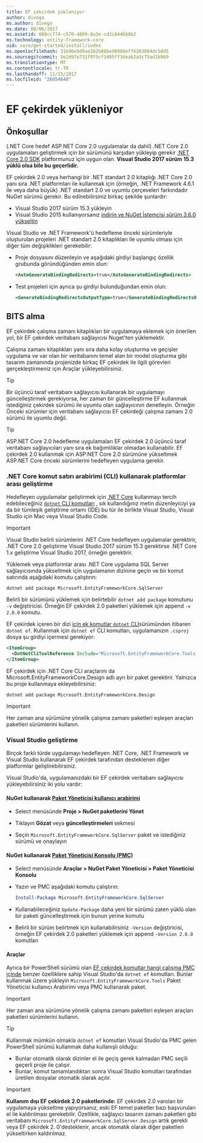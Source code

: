 ```yaml
---
title: EF çekirdek yükleniyor
author: divega
ms.author: divega
ms.date: 08/06/2017
ms.assetid: 608cc774-c570-4809-8a3e-cd2c8446b8b2
ms.technology: entity-framework-core
uid: core/get-started/install/index
ms.openlocfilehash: 31b96ebd0ae282b88be98988eff6263084dc5dd5
ms.sourcegitcommit: 5e2d97e731f975cf3405ff3deab2a3c75ad1b969
ms.translationtype: MT
ms.contentlocale: tr-TR
ms.lasthandoff: 11/15/2017
ms.locfileid: "26054648"
---
```

# <a name="installing-ef-core"></a>EF çekirdek yükleniyor

## <a name="prerequisites"></a>Önkoşullar

(.NET Core hedef ASP.NET Core 2.0 uygulamalar da dahil) .NET Core 2.0 uygulamaları geliştirmek için bir sürümünü karşıdan yükleyip gerekir [.NET Core 2.0 SDK](https://www.microsoft.com/net/download/core) platformunuz için uygun olan. **Visual Studio 2017 sürüm 15.3 yüklü olsa bile bu geçerlidir.**

EF çekirdek 2.0 veya herhangi bir .NET standart 2.0 kitaplığı .NET Core 2.0 yanı sıra .NET platformları ile kullanmak için (örneğin, .NET Framework 4.6.1 ile veya daha büyük) .NET standart 2.0 ve uyumlu çerçeveleri farkındadır NuGet sürümü gerekir. Bu edinebilirsiniz birkaç şekilde şunlardır:

* Visual Studio 2017 sürüm 15.3 yükleyin
* Visual Studio 2015 kullanıyorsanız [indirin ve NuGet İstemcisi sürüm 3.6.0 yükseltin](https://www.nuget.org/downloads)

Visual Studio ve .NET Framework'ü hedefleme önceki sürümleriyle oluşturulan projeleri .NET standart 2.0 kitaplıkları ile uyumlu olması için diğer tüm değişiklikleri gerekebilir:

* Proje dosyasını düzenleyin ve aşağıdaki girdiyi başlangıç özellik grubunda göründüğünden emin olun:
  ``` xml
  <AutoGenerateBindingRedirects>true</AutoGenerateBindingRedirects>
  ```

* Test projeleri için ayrıca şu girdiyi bulunduğundan emin olun:
  ``` xml
  <GenerateBindingRedirectsOutputType>true</GenerateBindingRedirectsOutputType>
  ```

## <a name="getting-the-bits"></a>BITS alma
EF çekirdek çalışma zamanı kitaplıkları bir uygulamaya eklemek için önerilen yol, bir EF çekirdek veritabanı sağlayıcısı Nuget'ten yüklemektir.

Çalışma zamanı kitaplıkları yanı sıra daha kolay oluşturma ve geçişler uygulama ve var olan bir veritabanını temel alan bir model oluşturma gibi tasarım zamanında projenizde birkaç EF çekirdek ile ilgili görevleri gerçekleştirmeniz için Araçlar yükleyebilirsiniz.

> [!TIP]  
> Bir üçüncü taraf veritabanı sağlayıcısı kullanarak bir uygulamayı güncelleştirmek gerekiyorsa, her zaman bir güncelleştirme EF kullanmak istediğiniz çekirdek sürümü ile uyumlu olan sağlayıcının denetleyin. Örneğin Önceki sürümler için veritabanı sağlayıcısı EF çekirdeği çalışma zamanı 2.0 sürümü ile uyumlu değil.  

> [!TIP]  
> ASP.NET Core 2.0 hedefleme uygulamaları EF çekirdek 2.0 üçüncü taraf veritabanı sağlayıcıları yanı sıra ek bağımlılıklar olmadan kullanabilir. EF çekirdek 2.0 kullanmak için ASP.NET Core 2.0 sürümüne yükseltmek ASP.NET Core önceki sürümlerini hedefleyen uygulama gerekir.

<a name="cli"></a>
### <a name="cross-platform-development-using-the-net-core-command-line-interface-cli"></a>.NET Core komut satırı arabirimi (CLI) kullanarak platformlar arası geliştirme

Hedefleyen uygulamalar geliştirmek için [.NET Core](https://www.microsoft.com/net/download/core) kullanmayı tercih edebileceğiniz [ `dotnet` CLI komutları](https://docs.microsoft.com/dotnet/core/tools/) , sık kullandığınız metin düzenleyiciyi ya da bir tümleşik geliştirme ortamı (IDE) bu tür ile birlikte Visual Studio, Visual Studio için Mac veya Visual Studio Code.

> [!IMPORTANT]  
> Visual Studio belirli sürümlerini .NET Core hedefleyen uygulamalar gerektirir, .NET Core 2.0 geliştirme Visual Studio 2017 sürüm 15.3 gerektirse .NET Core 1.x geliştirme Visual Studio 2017, örneğin gerektirir.

Yüklemek veya platformlar arası .NET Core uygulama SQL Server sağlayıcısında yükseltmek için uygulamanın dizinine geçin ve bir komut satırında aşağıdaki komutu çalıştırın:

``` Console
dotnet add package Microsoft.EntityFrameworkCore.SqlServer
```

Belirli bir sürümünü yüklemek için belirtebilir `dotnet add package` komutunu `-v` değiştiricisi. Örneğin EF çekirdek 2.0 paketleri yüklemek için append `-v 2.0.0` komutu.

EF çekirdek içeren bir dizi [için ek komutlar `dotnet` CLI](../../miscellaneous/cli/dotnet.md)sürümünden itibaren `dotnet ef`. Kullanmak için `dotnet ef` CLI komutları, uygulamanızın `.csproj` dosya şu girdiyi içermesi gerekiyor:

``` xml
<ItemGroup>
  <DotNetCliToolReference Include="Microsoft.EntityFrameworkCore.Tools.DotNet" Version="2.0.0" />
</ItemGroup>
```

EF çekirdek için .NET Core CLI araçlarını da Microsoft.EntityFrameworkCore.Design adlı ayrı bir paket gerektirir. Yalnızca bu proje kullanmaya ekleyebilirsiniz:

``` Console
dotnet add package Microsoft.EntityFrameworkCore.Design
```

> [!IMPORTANT]  
> Her zaman ana sürümüne yönelik çalışma zamanı paketleri eşleşen araçları paketleri sürümlerini kullanın.

<a name="visual-studio"></a>
### <a name="visual-studio-development"></a>Visual Studio geliştirme

Birçok farklı türde uygulamayı hedefleyen .NET Core, .NET Framework ve Visual Studio kullanarak EF çekirdek tarafından desteklenen diğer platformlar geliştirebilirsiniz.

Visual Studio'da, uygulamanızdaki bir EF çekirdek veritabanı sağlayıcısı yükleyebilirsiniz iki yolu vardır:

#### <a name="using-nugets-package-manager-user-interfacehttpsdocsmicrosoftcomnugettoolspackage-manager-ui"></a>NuGet kullanarak [Paket Yöneticisi kullanıcı arabirimi](https://docs.microsoft.com/nuget/tools/package-manager-ui)

* Select menüsünde **Proje > NuGet paketlerini Yönet**

* Tıklayın **Gözat** veya **güncelleştirmeleri** sekmesi

* Seçin `Microsoft.EntityFrameworkCore.SqlServer` paket ve istediğiniz sürümü ve onaylayın

#### <a name="using-nugets-package-manager-console-pmchttpsdocsmicrosoftcomnugettoolspackage-manager-console"></a>NuGet kullanarak [Paket Yöneticisi Konsolu (PMC)](https://docs.microsoft.com/nuget/tools/package-manager-console)

* Select menüsünde **Araçlar > NuGet Paket Yöneticisi > Paket Yöneticisi Konsolu**

* Yazın ve PMC aşağıdaki komutu çalıştırın:

  ``` PowerShell  
  Install-Package Microsoft.EntityFrameworkCore.SqlServer
  ```
* Kullanabileceğiniz `Update-Package` daha yeni bir sürümü zaten yüklü olan bir paketi güncelleştirmek için bunun yerine komutu

* Belirli bir sürüm belirtmek için kullanabilirsiniz `-Version` değiştiricisi, örneğin EF çekirdek 2.0 paketleri yüklemek için append `-Version 2.0.0` komutları

#### <a name="tools"></a>Araçlar

Ayrıca bir PowerShell sürümü olan [EF çekirdek komutlar hangi çalışma PMC içinde](../../miscellaneous/cli/powershell.md) benzer özelliklere sahip Visual Studio'da `dotnet ef` komutları. Bunlar kullanmak üzere yükleyin `Microsoft.EntityFrameworkCore.Tools` Paket Yöneticisi kullanıcı Arabirimi veya PMC kullanarak paket.

> [!IMPORTANT]  
> Her zaman ana sürümüne yönelik çalışma zamanı paketleri eşleşen araçları paketleri sürümlerini kullanın.

> [!TIP]  
> Kullanmak mümkün olmakla `dotnet ef` komutları Visual Studio'da PMC gelen PowerShell sürümü kullanmak daha kullanışlı olduğu:
> * Bunlar otomatik olarak dizinler el ile geçiş gerek kalmadan PMC seçili geçerli proje ile çalışır.  
> * Bunlar, komut tamamlandıktan sonra Visual Studio komutları tarafından üretilen dosyalar otomatik olarak açılır.

> [!IMPORTANT]  
> **Kullanım dışı EF çekirdek 2.0 paketlerinde:** EF çekirdek 2.0 varolan bir uygulamaya yükseltme yapıyorsanız, eski EF temel paketler bazı başvuruları el ile kaldırılması gerekebilir. Özellikle, sağlayıcı tasarım zamanı paketleri gibi veritabanı `Microsoft.EntityFrameworkCore.SqlServer.Design` artık gerekli veya EF çekirdek 2. 0'desteklenir, ancak otomatik olarak diğer paketleri yükseltirken kaldırılmaz.
